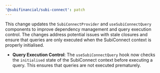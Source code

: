 ```yaml
---
'@subifinancial/subi-connect': patch
---
```


This change updates the `SubiConnectProvider` and `useSubiConnectQuery` components to improve dependency management and query execution control. The changes address potential issues with stale closures and ensure that queries are only executed when the SubiConnect context is properly initialised.

- **Query Execution Control**: The `useSubiConnectQuery` hook now checks the `initialised` state of the SubiConnect context before executing a query. This ensures that queries are not executed prematurely.
